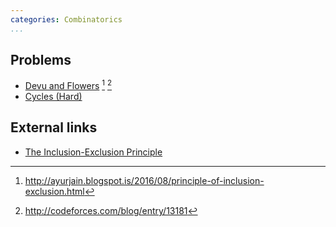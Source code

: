```yaml
---
categories: Combinatorics
...
```


## Problems
* [Devu and Flowers](http://codeforces.com/contest/451/problem/E) [^1] [^2]
* [Cycles (Hard)](https://open.kattis.com/problems/cycleshard)

## External links
* [The Inclusion-Exclusion Principle](https://e-maxx-eng.appspot.com/combinatorics/inclusion-exclusion.html)

[^1]: <http://ayurjain.blogspot.is/2016/08/principle-of-inclusion-exclusion.html>
[^2]: <http://codeforces.com/blog/entry/13181>